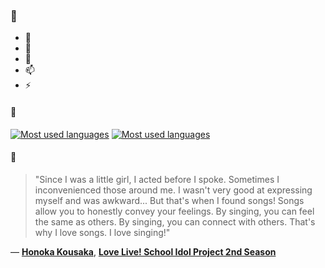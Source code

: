### 👋

- 🔭
- 🌱
- 💬
- 📫
- ⚡

#### 🧏

[![Most used languages](https://github-readme-stats-aynah.vercel.app/api/top-langs/?username=aynh&theme=solarized-dark&langs_count=6&layout=compact&hide_title=true)](https://github.com/anuraghazra/github-readme-stats#gh-dark-mode-only)
[![Most used languages](https://github-readme-stats-aynah.vercel.app/api/top-langs/?username=aynh&theme=solarized-light&langs_count=6&layout=compact&hide_title=true)](https://github.com/anuraghazra/github-readme-stats#gh-light-mode-only)

#### 💬

> "Since I was a little girl, I acted before I spoke. Sometimes I inconvenienced those around me. I wasn't very good at expressing myself and was awkward... But that's when I found songs! Songs allow you to honestly convey your feelings. By singing, you can feel the same as others. By singing, you can connect with others. That's why I love songs. I love singing!"

&mdash; [**Honoka Kousaka**](https://myanimelist.net/character.php?q=Honoka%20Kousaka&cat=character), [**Love Live! School Idol Project 2nd Season**](https://myanimelist.net/search/all?q=Love%20Live!%20School%20Idol%20Project%202nd%20Season&cat=all)
